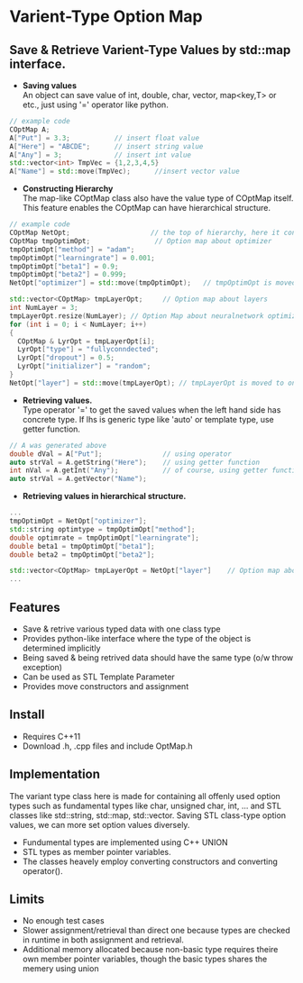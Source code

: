 # Varient-Type Option Map

## Save & Retrieve Varient-Type Values by std::map interface.
- **Saving values** <br>
An object can save value of int, double, char, vector<T>, map<key,T> or etc., just using '=' operator like python.
```cpp 
// example code  
COptMap A;
A["Put"] = 3.3;           // insert float value  
A["Here"] = "ABCDE";      // insert string value
A["Any"] = 3;             // insert int value 
std::vector<int> TmpVec = {1,2,3,4,5}   
A["Name"] = std::move(TmpVec);      //insert vector value
```
- **Constructing Hierarchy** <br>
The map-like COptMap class also have the value type of COptMap itself. This feature enables the COptMap can have hierarchical structure.
```cpp 
// example code   
COptMap NetOpt;                    // the top of hierarchy, here it contains all values of Neural Network  
COptMap tmpOptimOpt;                // Option map about optimizer
tmpOptimOpt["method"] = "adam";
tmpOptimOpt["learningrate"] = 0.001;
tmpOptimOpt["beta1"] = 0.9;
tmpOptimOpt["beta2"] = 0.999;
NetOpt["optimizer"] = std::move(tmpOptimOpt);   // tmpOptimOpt is moved to one of the map value of NetOpt;

std::vector<COptMap> tmpLayerOpt;     // Option map about layers
int NumLayer = 3;
tmpLayerOpt.resize(NumLayer); // Option Map about neuralnetwork optimizer
for (int i = 0; i < NumLayer; i++)
{
  COptMap & LyrOpt = tmpLayerOpt[i];
  LyrOpt["type"] = "fullyconndected";
  LyrOpt["dropout"] = 0.5;
  LyrOpt["initializer"] = "random";
}
NetOpt["layer"] = std::move(tmpLayerOpt); // tmpLayerOpt is moved to one of the map value of NetOpt
```
- **Retrieving values.** <br>
Type operator '=' to get the saved values when the left hand side has concrete type.  If lhs is generic type like 'auto' or template type, use getter function.
```cpp 
// A was generated above
double dVal = A["Put"];               // using operator
auto strVal = A.getString("Here");    // using getter function 
int nVal = A.getInt("Any");           // of course, using getter function and concrete lhs type
auto strVal = A.getVector("Name");
```
- **Retrieving values in hierarchical structure.** <br>
```cpp   
...
tmpOptimOpt = NetOpt["optimizer"];
std::string optimtype = tmpOptimOpt["method"];
double optimrate = tmpOptimOpt["learningrate"];
double beta1 = tmpOptimOpt["beta1"];
double beta2 = tmpOptimOpt["beta2"];

std::vector<COptMap> tmpLayerOpt = NetOpt["layer"]    // Option map about layers
...
```
## Features
- Save & retrive various typed data with one class type
- Provides python-like interface where the type of the object is determined implicitly
- Being saved & being retrived data should have the same type (o/w throw exception)
- Can be used as STL Template Parameter
- Provides move constructors and assignment

## Install
- Requires C++11
- Download .h, .cpp files and include OptMap.h

## Implementation
The variant type class here is made for containing all offenly used option types such as fundamental types like char, unsigned char, int, ... and STL classes like std::string, std::map, std::vector. Saving STL class-type option values, we can more set option values diversely.
- Fundumental types are implemented using C++ UNION
- STL types as member pointer variables. 
- The classes heavely employ converting constructors and converting operator().

## Limits
- No enough test cases
- Slower assignment/retrieval than direct one because types are checked in runtime in both assignment and retrieval.
- Additional memory allocated because non-basic type requires theire own member pointer variables, though the basic types shares the memery using union  
